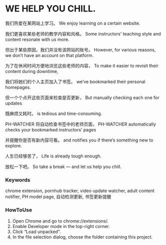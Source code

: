 WE HELP YOU CHILL.
===================

我们热爱在某网站上学习。
We enjoy learning on a certain website.

我们更喜欢某些老师的教学内容和风格。
Some instructors' teaching style and content resonate with us more.

但出于某些原因，我们并没有该网站的账号。
However, for various reasons, we don’t have an account on that platform.

为了在休闲时间方便地浏览这些老师的内容，
To make it easier to revisit their content during downtime,

我们将她们的个人主页加入了书签。
we’ve bookmarked their personal homepages.

但一个个点开这些页面来检查是否更新，
But manually checking each one for updates

既麻烦又耗时。
is tedious and time-consuming.

PH-WATCHER 将自动检查书签中的老师页面，
PH-WATCHER automatically checks your bookmarked instructors’ pages

并提醒你是否有新内容可看。
and notifies you if there’s something new to explore.

人生已经够苦了，
Life is already tough enough.

放松一下吧。
So take a break — and let us help you chill.

### Keywords
chrome extension, pornhub tracker, video update watcher, adult content notifier, PH model page, 自动检测更新, 书签更新提醒

### HowToUse
1.	Open Chrome and go to chrome://extensions/.
2.	Enable Developer mode in the top-right corner.
3.	Click “Load unpacked”.
4.	In the file selection dialog, choose the folder containing this project.
